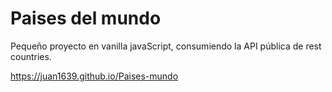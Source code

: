 # Paises del mundo

Pequeño proyecto en vanilla javaScript,
consumiendo la API pública de rest countries.

https://juan1639.github.io/Paises-mundo


